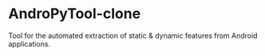 # AndroPyTool-clone
Tool for the automated extraction of static &amp; dynamic features from Android applications.
